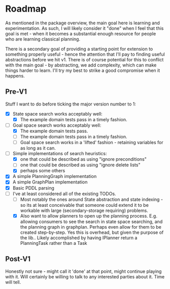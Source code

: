 ﻿# Roadmap

As mentioned in the package overview, the main goal here is learning and experimentation.
As such, I will likely consider it "done" when I feel that this goal is met - when it becomes a substantial enough resource for people who are learning classical planning.

There is a secondary goal of providing a starting point for extension to something properly useful - hence the attention that I'll pay to finding useful abstractions before we hit v1.
There is of course potential for this to conflict with the main goal - by abstracting, we add complexity, which can make things harder to learn. I'll try my best to strike a good compromise when it happens.

## Pre-V1

Stuff I want to do before ticking the major version number to 1:

- [x] State space search works acceptably well:
  - [x] The example domain tests pass in a timely fashion.
- [ ] Goal space search works acceptably well:
  - [x] The example domain tests pass.
  - [ ] The example domain tests pass in a timely fashion.
  - [ ] Goal space search works in a 'lifted' fashion - retaining variables for as long as it can.
- [ ] Simple implementations of search heuristics:
    - [x] one that could be described as using "ignore preconditions"
    - [ ] one that could be described as using "ignore delete lists"
    - [x] perhaps some others
- [x] A simple PlanningGraph implementation
- [x] A simple GraphPlan implementation
- [x] Basic PDDL parsing
- [ ] I've at least considered all of the existing TODOs.
    - [ ] Most notably the ones around State abstraction and state indexing - so its at least conceivable that someone could extend it to be workable with large (secondary-storage requiring) problems.
    - [x] Also want to allow planners to open up the planning process. E.g. allowing consumers to see the search in state space searching, and the planning graph in graphplan. Perhaps even allow for them to be created step-by-step. Yes this is overhead, but given the purpose of the lib.. Likely accomplished by having IPlanner return a PlanningTask rather than a Task<Plan>

## Post-V1

Honestly not sure - might call it 'done' at that point, might continue playing with it.
Will certainly be willing to talk to any interested parties about it. Time will tell.

